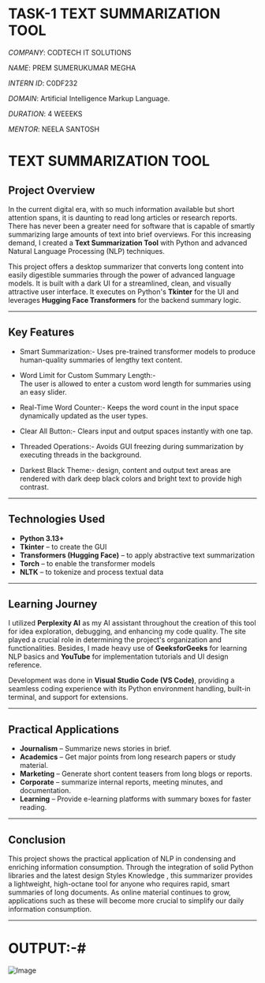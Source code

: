# TASK-1 TEXT SUMMARIZATION TOOL

*COMPANY*: CODTECH IT SOLUTIONS

*NAME*: PREM SUMERUKUMAR MEGHA

*INTERN ID*: C0DF232

*DOMAIN*: Artificial Intelligence Markup Language.

*DURATION*: 4 WEEEKS

*MENTOR*: NEELA SANTOSH

# TEXT SUMMARIZATION TOOL 

## Project Overview

In the current digital era, with so much information available but short attention spans, it is daunting to read long articles or research reports. There has never been a greater need for software that is capable of smartly summarizing large amounts of text into brief overviews. For this increasing demand, I created a **Text Summarization Tool** with Python and advanced Natural Language Processing (NLP) techniques.

This project offers a desktop summarizer that converts long content into easily digestible summaries through the power of advanced language models. It is built with a dark UI for a streamlined, clean, and visually attractive user interface. It executes on Python's **Tkinter** for the UI and leverages **Hugging Face Transformers** for the backend summary logic.

---

## Key Features

- Smart Summarization:-
  Uses pre-trained transformer models to produce human-quality summaries of lengthy text content.

- Word Limit for Custom Summary Length:-  
  The user is allowed to enter a custom word length for summaries using an easy slider.

- Real-Time Word Counter:-
  Keeps the word count in the input space dynamically updated as the user types.

- Clear All Button:-
  Clears input and output spaces instantly with one tap.

- Threaded Operations:-
  Avoids GUI freezing during summarization by executing threads in the background.

- Darkest Black Theme:-
  design, content and output text areas are rendered with dark deep black colors and bright text to provide high contrast.

---

## Technologies Used

- **Python 3.13+**
- **Tkinter** – to create the GUI
- **Transformers (Hugging Face)** – to apply abstractive text summarization
- **Torch** – to enable the transformer models
- **NLTK** – to tokenize and process textual data

---

## Learning Journey

I utilized **Perplexity AI** as my AI assistant throughout the creation of this tool for idea exploration, debugging, and enhancing my code quality. The site played a crucial role in determining the project's organization and functionalities. Besides, I made heavy use of **GeeksforGeeks** for learning NLP basics and **YouTube** for implementation tutorials and UI design reference.

Development was done in **Visual Studio Code (VS Code)**, providing a seamless coding experience with its Python environment handling, built-in terminal, and support for extensions.

---

## Practical Applications

- **Journalism** – Summarize news stories in brief.
- **Academics** – Get major points from long research papers or study material.
- **Marketing** – Generate short content teasers from long blogs or reports.
- **Corporate** – summarize internal reports, meeting minutes, and documentation.
- **Learning** – Provide e-learning platforms with summary boxes for faster reading.

---

## Conclusion

This project shows the practical application of NLP in condensing and enriching information consumption. Through the integration of solid Python libraries and the latest design Styles Knowledge , this summarizer provides a lightweight, high-octane tool for anyone who requires rapid, smart summaries of long documents. As online material continues to grow, applications such as these will become more crucial to simplify our daily information consumption.

---

# OUTPUT:-#
![Image](https://github.com/user-attachments/assets/8cde6a3c-a84e-4a00-a59c-c8143898c325)
